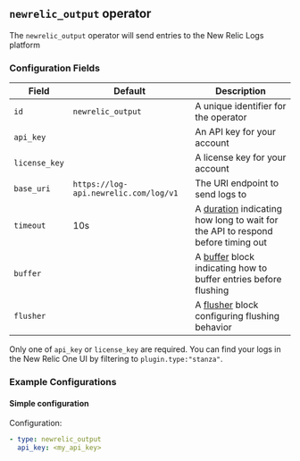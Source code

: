 ## `newrelic_output` operator

The `newrelic_output` operator will send entries to the New Relic Logs platform

### Configuration Fields

| Field         | Default                               | Description                                                                                                |
| ---           | ---                                   | ---                                                                                                        |
| `id`          | `newrelic_output`                     | A unique identifier for the operator                                                                       |
| `api_key`     |                                       | An API key for your account                                                                                |
| `license_key` |                                       | A license key for your account                                                                             |
| `base_uri`    | `https://log-api.newrelic.com/log/v1` | The URI endpoint to send logs to                                                                           |
| `timeout`     | 10s                                   | A [duration](/docs/types/duration.md) indicating how long to wait for the API to respond before timing out |
| `buffer`      |                                       | A [buffer](/docs/types/buffer.md) block indicating how to buffer entries before flushing                   |
| `flusher`     |                                       | A [flusher](/docs/types/flusher.md) block configuring flushing behavior                                    |

Only one of `api_key` or `license_key` are required. You can find your logs in the New Relic One UI by filtering to `plugin.type:"stanza"`.

### Example Configurations

#### Simple configuration

Configuration:
```yaml
- type: newrelic_output
  api_key: <my_api_key>
```
